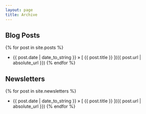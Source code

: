 ```yaml
---
layout: page
title: Archive
---
```


## Blog Posts

{% for post in site.posts %}
  * {{ post.date | date_to_string }} &raquo; [ {{ post.title }} ]({{ post.url | absolute_url }})
{% endfor %}

## Newsletters

{% for post in site.newsletters %}
  * {{ post.date | date_to_string }} &raquo; [ {{ post.title }} ]({{ post.url | absolute_url }})
{% endfor %}